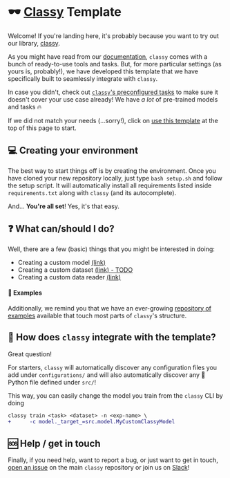 # :dark_sunglasses: [Classy](https://github.com/sunglasses-ai/classy) Template

Welcome! If you're landing here, it's probably because you want to try out our library, [classy](https://github.com/sunglasses-ai/classy).

As you might have read from our [documentation](https://sunglasses-ai.github.io/classy/docs/intro), `classy` comes with a bunch of ready-to-use tools and tasks.
But, for more particular settings (as yours is, probably!), we have developed this template that we have specifically built to seamlessly integrate with `classy`.

In case you didn't, check out [`classy`'s preconfigured tasks](https://sunglasses-ai.github.io/classy/docs/getting-started/no-code/tasks/) to make sure it doesn't cover your use case already! We have *a lot* of pre-trained models and tasks :fire: 

If we did not match your needs (...sorry!), click on [use this template](https://github.com/sunglasses-ai/classy-template/generate) at the top of this page to start.

## :computer: Creating your environment

The best way to start things off is by creating the environment. Once you have cloned your new repository locally, just type `bash setup.sh` and follow the setup script.
It will automatically install all requirements listed inside `requirements.txt` along with `classy` (and its autocomplete).


And... **You're all set**! Yes, it's that easy.

## :question: What can/should I do?

Well, there are a few (basic) things that you might be interested in doing:

- Creating a custom model [(link)](https://sunglasses-ai.github.io/classy/docs/getting-started/overriding-code/custom-model)
- Creating a custom dataset [(link) - TODO](https://sunglasses-ai.github.io/classy/docs/getting-started/overriding-code/custom-dataset/)
- Creating a custom data reader [(link)](https://sunglasses-ai.github.io/classy/docs/getting-started/overriding-code/custom-data-form/)

#### :scroll: Examples

Additionally, we remind you that we have an ever-growing [repository of examples](https://github.com/sunglasses-ai/classy-examples) available that touch most parts of `classy`'s structure.

## :robot: How does `classy` integrate with the template?

Great question! 

For starters, `classy` will automatically discover any configuration files you add under `configurations/` and will also automatically discover any :snake: Python file defined under `src/`!

This way, you can easily change the model you train from the `classy` CLI by doing

```diff
classy train <task> <dataset> -n <exp-name> \
+      -c model._target_=src.model.MyCustomClassyModel
```

## :sos: Help / get in touch

Finally, if you need help, want to report a bug, or just want to get in touch, [open an issue](https://github.com/sunglasses-ai/classy/issues/new) on the main `classy` repository or join us on [Slack](https://sunglasses-ai.slack.com)!
